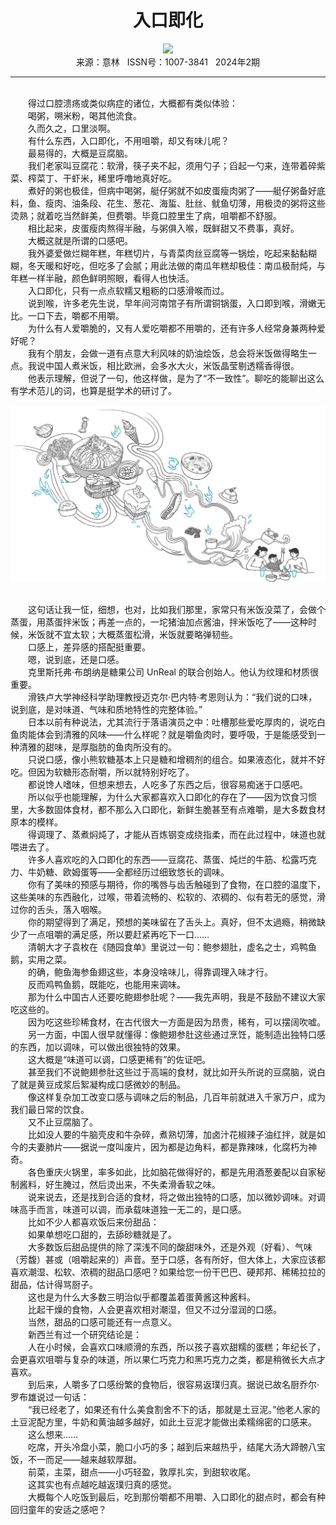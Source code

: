 # <center>入口即化</center>

<div align=center><img src="https://raw.githubusercontent.com/leaguecn/magazines/main/img_authors/%d7%f7%d5%df%a3%ba%d5%c5%bc%d1%e7%e2.jpg"></div>

<center>来源：意林   ISSN号：1007-3841   2024年2期</center>

* * *

<br>　　得过口腔溃疡或类似病症的诸位，大概都有类似体验：  
　　喝粥，嗍米粉，喝其他流食。  
　　久而久之，口里淡啊。  
　　有什么东西，入口即化，不用咀嚼，却又有味儿呢？  
　　最易得的，大概是豆腐脑。  
　　我们老家叫豆腐花：软滑，筷子夹不起，须用勺子；舀起一勺来，连带着碎紫菜、榨菜丁、干虾米，稀里呼噜地真好吃。  
　　煮好的粥也极佳，但病中喝粥，艇仔粥就不如皮蛋瘦肉粥了——艇仔粥备好底料，鱼、瘦肉、油条段、花生、葱花、海蜇、肚丝、鱿鱼切薄，用极烫的粥将这些烫熟；就着吃当然鲜美，但费嚼。毕竟口腔里生了病，咀嚼都不舒服。  
　　相比起来，皮蛋瘦肉熬得半融，与粥俱入喉，既鲜甜又不费事，真好。  
　　大概这就是所谓的口感吧。  
　　我外婆爱做烂糊年糕，年糕切片，与青菜肉丝豆腐等一锅烩，吃起来黏黏糊糊，冬天暖和好吃，但吃多了会腻；用此法做的南瓜年糕却极佳：南瓜极耐炖，与年糕一样半融，颜色鲜明照眼，看得人也快活。  
　　入口即化，只有一点点软糯又粗粝的口感滑喉而过。  
　　说到喉，许多老先生说，早年间河南馆子有所谓铜锅蛋，入口即到喉，滑嫩无比。一口下去，嚼都不用嚼。  
　　为什么有人爱嚼脆的，又有人爱吃嚼都不用嚼的，还有许多人经常身兼两种爱好呢？  
　　我有个朋友，会做一道有点意大利风味的奶油烩饭，总会将米饭做得略生一点。我说中国人煮米饭，相比欧洲，会多水大火，米饭晶莹剔透糯香得很。  
　　他表示理解，但说了一句，他这样做，是为了“不一致性”。聊吃的能聊出这么有学术范儿的词，也算是挺学术的研讨了。

![](https://raw.githubusercontent.com/leaguecn/magazines/main/img/yili20240232-1-l.jpg)

  
<br>　　这句话让我一怔，细想，也对，比如我们那里，家常只有米饭没菜了，会做个蒸蛋，用蒸蛋拌米饭；再差一点的，一坨猪油加点酱油，拌米饭吃了——这种时候，米饭就不宜太软；大概蒸蛋松滑，米饭就要略弹韧些。  
　　口感上，差异感的搭配挺重要。  
　　嗯，说到底，还是口感。  
　　克里斯托弗·布朗纳是糖果公司 UnReal 的联合创始人。他认为纹理和材质很重要。  
　　滑铁卢大学神经科学助理教授迈克尔·巴内特·考恩则认为：“我们说的口味，说到底，是对味道、气味和质地特性的完整体验。”  
　　日本以前有种说法，尤其流行于落语演员之中：吐槽那些爱吃厚肉的，说吃白鱼肉能体会到清雅的风味——什么样呢？就是嚼鱼肉时，要呼吸，于是能感受到一种清雅的甜味，是厚脂肪的鱼肉所没有的。  
　　只说口感，像小熊软糖基本上只是糖和增稠剂的组合。如果液态化，就并不好吃。但因为软糖形态耐嚼，所以就特别好吃了。  
　　都说馋人嗜味，但想来想去，人吃多了东西之后，很容易痴迷于口感吧。  
　　所以似乎也能理解，为什么大家都喜欢入口即化的存在了——因为饮食习惯里，大多数固体食材，都不那么入口即化，新鲜生脆甚至有点难嚼，是大多数食材原本的模样。  
　　得调理了、蒸煮焖炖了，才能从百炼钢变成绕指柔，而在此过程中，味道也就喂进去了。  
　　许多人喜欢吃的入口即化的东西——豆腐花、蒸蛋、炖烂的牛筋、松露巧克力、牛奶糖、欧姆蛋等——全都经历过细致悠长的调味。  
　　你有了美味的预感与期待，你的嘴唇与齿舌触碰到了食物，在口腔的温度下，这些美味的东西融化，过喉，带着流畅的、松软的、浓稠的、似有若无的感觉，滑过你的舌头，落入咽喉。  
　　你的期望得到了满足，预想的美味留在了舌头上。真好，但不太過瘾，稍微缺少了一点咀嚼的满足感，所以要赶紧再吃下一口……  
　　清朝大才子袁枚在《随园食单》里说过一句：鲍参翅肚，虚名之士，鸡鸭鱼鹅，实用之菜。  
　　的确，鲍鱼海参鱼翅这些，本身没啥味儿，得靠调理入味才行。  
　　反而鸡鸭鱼鹅，既能吃，也能用来调味。  
　　那为什么中国古人还要吃鲍翅参肚呢？——我先声明，我是不鼓励不建议大家吃这些的。  
　　因为吃这些珍稀食材，在古代很大一方面是因为昂贵，稀有，可以摆阔吹嘘。  
　　另一方面，中国人很早就懂得：像鲍翅参肚这些通过烹饪，能制造出独特口感的东西，加以调味，可以做出很独特的效果。  
　　这大概是“味道可以调，口感更稀有”的佐证吧。  
　　甚至我们不说鲍翅参肚这些过于高端的食材，就比如开头所说的豆腐脑，说白了就是黄豆成浆后絮凝构成口感微妙的制品。  
　　像这样复杂加工改变口感与调味之后的制品，几百年前就进入千家万户，成为我们最日常的饮食。  
　　又不止豆腐脑了。  
　　比如没人要的牛脑壳皮和牛杂碎，煮熟切薄，加卤汁花椒辣子油红拌，就是如今的夫妻肺片——据说一度叫废片，因为都是边角料，都是靠辣味，化腐朽为神奇。  
　　各色重庆火锅里，率多如此，比如脑花做得好的，都是先用酒葱姜配以自家秘制酱料，好生腌过，然后烫出来，不失柔滑香软之味。  
　　说来说去，还是找到合适的食材，将之做出独特的口感，加以微妙调味。对调味高手而言，味道可以调，而承载味道独一无二的，是口感。  
　　比如不少人都喜欢饭后来份甜品：  
　　如果单想吃口甜的，去舔砂糖就是了。  
　　大多数饭后甜品提供的除了深浅不同的酸甜味外，还是外观（好看）、气味（芳馥）甚或（咀嚼起来的）声音。至于口感，各有所好，但大体上，大家应该都喜欢潮湿、松软、浓稠的甜品口感吧？如果给您一份干巴巴、硬邦邦、稀稀拉拉的甜品，估计得骂厨子。  
　　这也是为什么大多数三明治似乎都覆盖着蛋黄酱这种酱料。  
　　比起干燥的食物，人会更喜欢相对潮湿，但又不过分湿润的口感。  
　　当然，甜品的口感可能还有一点意义。  
　　新西兰有过一个研究结论是：  
　　人在小时候，会喜欢口味顺滑的东西，所以孩子喜欢甜糯的蛋糕；年纪长了，会更喜欢咀嚼与复杂的味道，所以果仁巧克力和黑巧克力之类，都是稍微长大点才喜欢。  
　　到后来，人嚼多了口感纷繁的食物后，很容易返璞归真。据说已故名厨乔尔·罗布雄说过一句话：  
　　“我已经老了，如果还有什么美食割舍不下的话，那就是土豆泥。”他老人家的土豆泥配方里，牛奶和黄油越多越好，如此土豆泥才能做出柔糯绵密的口感来。  
　　这么想来……  
　　吃席，开头冷盘小菜，脆口小巧的多；越到后来越热乎，结尾大汤大蹄髈八宝饭，不一而足——越来越软厚甜。  
　　前菜，主菜，甜点——小巧轻盈，敦厚扎实，到甜软收尾。  
　　这其实也有点越吃越返璞归真的感觉。  
　　大概每个人吃饭到最后，吃到那份嚼都不用嚼、入口即化的甜点时，都会有种回归童年的安适之感吧？
